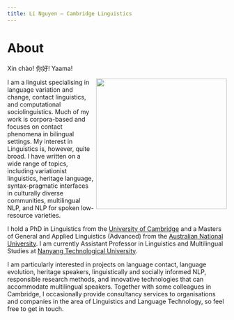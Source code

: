 ```yaml
---
title: Li Nguyen — Cambridge Linguistics
---
```


# About

Xin chào! 你好! Yaama! 

<img id="my-picture" src="boat.jpg" width="300" height="300" align="right">

I am a linguist specialising in language variation and change, contact linguistics, and computational sociolinguistics. Much of my work is corpora-based and focuses on contact phenomena in bilingual settings. My interest in Linguistics is, however, quite broad. I have written on a wide range of topics, including variationist linguistics, heritage language, syntax-pragmatic interfaces in culturally diverse communities, multilingual NLP, and NLP for spoken low-resource varieties.

I hold a PhD in Linguistics from the [University of Cambridge](https://www.cam.ac.uk/) and a Masters of General and Applied Linguistics (Advanced) from the [Australian National University](https://www.anu.edu.au/). I am currently Assistant Professor in Linguistics and Multilingual Studies at [Nanyang Technological University](https://www.ntu.edu.sg/).  

I am particularly interested in projects on language contact, language evolution, heritage speakers, linguistically and socially informed NLP, responsible research methods, and innovative technologies that can accommodate multilingual speakers. Together with some colleagues in Cambridge, I occasionally provide consultancy services to organisations and companies in the area of Linguistics and Language Technology, so feel free to get in touch. 

